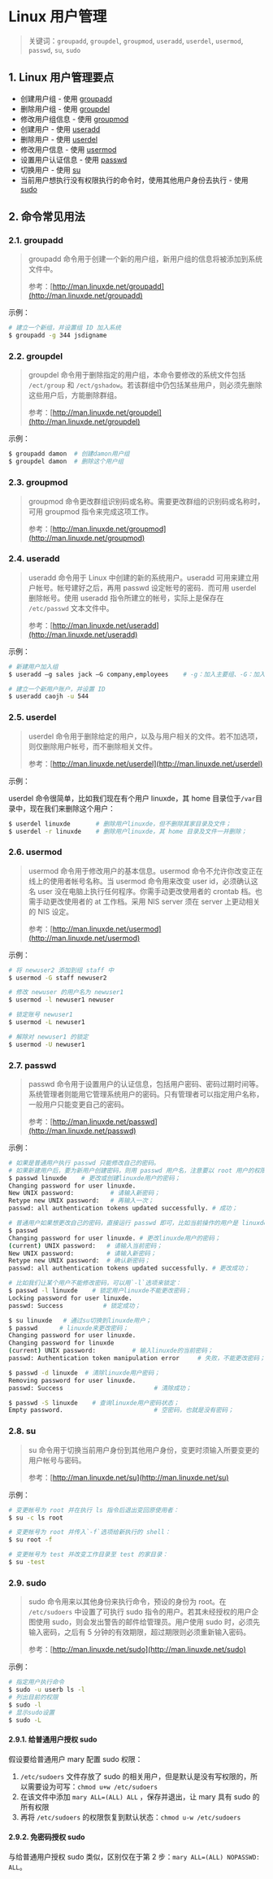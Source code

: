 # Linux 用户管理

> 关键词：`groupadd`, `groupdel`, `groupmod`, `useradd`, `userdel`, `usermod`, `passwd`, `su`, `sudo`

## 1. Linux 用户管理要点

* 创建用户组 - 使用 [groupadd](linux-yong-hu-guan-li.md#groupadd)
* 删除用户组 - 使用 [groupdel](linux-yong-hu-guan-li.md#groupdel)
* 修改用户组信息 - 使用 [groupmod](linux-yong-hu-guan-li.md#groupmod)
* 创建用户 - 使用 [useradd](linux-yong-hu-guan-li.md#useradd)
* 删除用户 - 使用 [userdel](linux-yong-hu-guan-li.md#userdel)
* 修改用户信息 - 使用 [usermod](linux-yong-hu-guan-li.md#usermod)
* 设置用户认证信息 - 使用 [passwd](linux-yong-hu-guan-li.md#passwd)
* 切换用户 - 使用 [su](linux-yong-hu-guan-li.md#su)
* 当前用户想执行没有权限执行的命令时，使用其他用户身份去执行 - 使用 [sudo](linux-yong-hu-guan-li.md#sudo)

## 2. 命令常见用法

### 2.1. groupadd

> groupadd 命令用于创建一个新的用户组，新用户组的信息将被添加到系统文件中。
>
> 参考：[http://man.linuxde.net/groupadd](http://man.linuxde.net/groupadd)

示例：

```bash
# 建立一个新组，并设置组 ID 加入系统
$ groupadd -g 344 jsdigname
```

### 2.2. groupdel

> groupdel 命令用于删除指定的用户组，本命令要修改的系统文件包括 `/ect/group` 和 `/ect/gshadow`。若该群组中仍包括某些用户，则必须先删除这些用户后，方能删除群组。
>
> 参考：[http://man.linuxde.net/groupdel](http://man.linuxde.net/groupdel)

示例：

```bash
$ groupadd damon  # 创建damon用户组
$ groupdel damon  # 删除这个用户组
```

### 2.3. groupmod

> groupmod 命令更改群组识别码或名称。需要更改群组的识别码或名称时，可用 groupmod 指令来完成这项工作。
>
> 参考：[http://man.linuxde.net/groupmod](http://man.linuxde.net/groupmod)

### 2.4. useradd

> useradd 命令用于 Linux 中创建的新的系统用户。useradd 可用来建立用户帐号。帐号建好之后，再用 passwd 设定帐号的密码．而可用 userdel 删除帐号。使用 useradd 指令所建立的帐号，实际上是保存在 `/etc/passwd` 文本文件中。
>
> 参考：[http://man.linuxde.net/useradd](http://man.linuxde.net/useradd)

示例：

```bash
# 新建用户加入组
$ useradd –g sales jack –G company,employees    # -g：加入主要组、-G：加入次要组

# 建立一个新用户账户，并设置 ID
$ useradd caojh -u 544
```

### 2.5. userdel

> userdel 命令用于删除给定的用户，以及与用户相关的文件。若不加选项，则仅删除用户帐号，而不删除相关文件。
>
> 参考：[http://man.linuxde.net/userdel](http://man.linuxde.net/userdel)

示例：

userdel 命令很简单，比如我们现在有个用户 linuxde，其 home 目录位于`/var`目录中，现在我们来删除这个用户：

```bash
$ userdel linuxde       # 删除用户linuxde，但不删除其家目录及文件；
$ userdel -r linuxde    # 删除用户linuxde，其 home 目录及文件一并删除；
```

### 2.6. usermod

> usermod 命令用于修改用户的基本信息。usermod 命令不允许你改变正在线上的使用者帐号名称。当 usermod 命令用来改变 user id，必须确认这名 user 没在电脑上执行任何程序。你需手动更改使用者的 crontab 档。也需手动更改使用者的 at 工作档。采用 NIS server 须在 server 上更动相关的 NIS 设定。
>
> 参考：[http://man.linuxde.net/usermod](http://man.linuxde.net/usermod)

示例：

```bash
# 将 newuser2 添加到组 staff 中
$ usermod -G staff newuser2

# 修改 newuser 的用户名为 newuser1
$ usermod -l newuser1 newuser

# 锁定账号 newuser1
$ usermod -L newuser1

# 解除对 newuser1 的锁定
$ usermod -U newuser1
```

### 2.7. passwd

> passwd 命令用于设置用户的认证信息，包括用户密码、密码过期时间等。系统管理者则能用它管理系统用户的密码。只有管理者可以指定用户名称，一般用户只能变更自己的密码。
>
> 参考：[http://man.linuxde.net/passwd](http://man.linuxde.net/passwd)

示例：

```bash
# 如果是普通用户执行 passwd 只能修改自己的密码。
# 如果新建用户后，要为新用户创建密码，则用 passwd 用户名，注意要以 root 用户的权限来创建。
$ passwd linuxde    # 更改或创建linuxde用户的密码；
Changing password for user linuxde.
New UNIX password:          # 请输入新密码；
Retype new UNIX password:   # 再输入一次；
passwd: all authentication tokens updated successfully. # 成功；

# 普通用户如果想更改自己的密码，直接运行 passwd 即可，比如当前操作的用户是 linuxde。
$ passwd
Changing password for user linuxde. # 更改linuxde用户的密码；
(current) UNIX password:   # 请输入当前密码；
New UNIX password:         # 请输入新密码；
Retype new UNIX password:  # 确认新密码；
passwd: all authentication tokens updated successfully. # 更改成功；

# 比如我们让某个用户不能修改密码，可以用`-l`选项来锁定：
$ passwd -l linuxde    # 锁定用户linuxde不能更改密码；
Locking password for user linuxde.
passwd: Success           # 锁定成功；

$ su linuxde   # 通过su切换到linuxde用户；
$ passwd      # linuxde来更改密码；
Changing password for user linuxde.
Changing password for linuxde
(current) UNIX password:          # 输入linuxde的当前密码；
passwd: Authentication token manipulation error     # 失败，不能更改密码；

$ passwd -d linuxde  # 清除linuxde用户密码；
Removing password for user linuxde.
passwd: Success                         # 清除成功；

$ passwd -S linuxde    # 查询linuxde用户密码状态；
Empty password.                         # 空密码，也就是没有密码；
```

### 2.8. su

> su 命令用于切换当前用户身份到其他用户身份，变更时须输入所要变更的用户帐号与密码。
>
> 参考：[http://man.linuxde.net/su](http://man.linuxde.net/su)

示例：

```bash
# 变更帐号为 root 并在执行 ls 指令后退出变回原使用者：
$ su -c ls root

# 变更帐号为 root 并传入`-f`选项给新执行的 shell：
$ su root -f

# 变更帐号为 test 并改变工作目录至 test 的家目录：
$ su -test
```

### 2.9. sudo

> sudo 命令用来以其他身份来执行命令，预设的身份为 root。在 `/etc/sudoers` 中设置了可执行 sudo 指令的用户。若其未经授权的用户企图使用 sudo，则会发出警告的邮件给管理员。用户使用 sudo 时，必须先输入密码，之后有 5 分钟的有效期限，超过期限则必须重新输入密码。
>
> 参考：[http://man.linuxde.net/sudo](http://man.linuxde.net/sudo)

示例：

```bash
# 指定用户执行命令
$ sudo -u userb ls -l
# 列出目前的权限
$ sudo -l
# 显示sudo设置
$ sudo -L
```

#### 2.9.1. 给普通用户授权 sudo

假设要给普通用户 mary 配置 sudo 权限：

1. `/etc/sudoers` 文件存放了 sudo 的相关用户，但是默认是没有写权限的，所以需要设为可写：`chmod u+w /etc/sudoers`
2. 在该文件中添加 `mary ALL=(ALL) ALL` ，保存并退出，让 mary 具有 sudo 的所有权限
3. 再将 `/etc/sudoers` 的权限恢复到默认状态：`chmod u-w /etc/sudoers`

#### 2.9.2. 免密码授权 sudo

与给普通用户授权 sudo 类似，区别仅在于第 2 步：`mary ALL=(ALL) NOPASSWD: ALL`。

